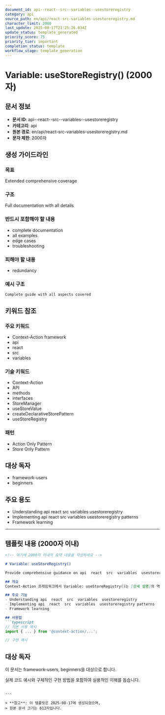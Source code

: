 ```yaml
---
document_id: api--react--src--variables--usestoreregistry
category: api
source_path: en/api/react-src-variables-usestoreregistry.md
character_limit: 2000
last_update: 2025-08-17T21:25:26.034Z
update_status: template_generated
priority_score: 75
priority_tier: important
completion_status: template
workflow_stage: template_generation
---
```


# Variable: useStoreRegistry() (2000자)

## 문서 정보
- **문서 ID**: api--react--src--variables--usestoreregistry
- **카테고리**: api
- **원본 경로**: en/api/react-src-variables-usestoreregistry.md
- **문자 제한**: 2000자

## 생성 가이드라인

### 목표
Extended comprehensive coverage

### 구조
Full documentation with all details

### 반드시 포함해야 할 내용
- complete documentation
- all examples
- edge cases
- troubleshooting

### 피해야 할 내용  
- redundancy

### 예시 구조
```
Complete guide with all aspects covered
```

## 키워드 참조

### 주요 키워드
- Context-Action framework
- api
- react
- src
- variables

### 기술 키워드
- Context-Action
- API
- methods
- interfaces
- StoreManager
- useStoreValue
- createDeclarativeStorePattern
- useStoreRegistry

### 패턴
- Action Only Pattern
- Store Only Pattern

## 대상 독자
- framework-users
- beginners

## 주요 용도
- Understanding api  react  src  variables  usestoreregistry
- Implementing api  react  src  variables  usestoreregistry patterns
- Framework learning

---

## 템플릿 내용 (2000자 이내)

```markdown
<!-- 여기에 2000자 이내의 요약 내용을 작성하세요 -->

# Variable: useStoreRegistry()

Provide comprehensive guidance on api  react  src  variables  usestoreregistry

## 개요
Context-Action 프레임워크에서 Variable: useStoreRegistry()는 [상세 설명]의 역할을 담당합니다.

## 주요 기능
- Understanding api  react  src  variables  usestoreregistry
- Implementing api  react  src  variables  usestoreregistry patterns
- Framework learning

## 사용법
```typescript
// 기본 사용 예시
import { ... } from '@context-action/...';

// 구현 예시
```

## 대상 독자
이 문서는 framework-users, beginners을 대상으로 합니다.

실제 코드 예시와 구체적인 구현 방법을 포함하여 실용적인 이해를 돕습니다.
```

---

> **참고**: 이 템플릿은 2025-08-17에 생성되었으며, 
> 원본 문서 크기는 612자입니다.
